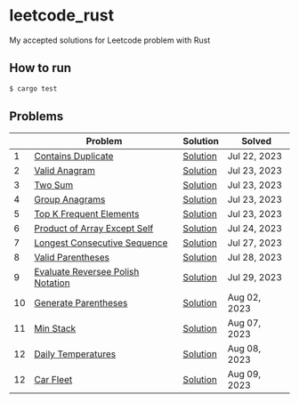 # leetcode_rust

My accepted solutions for Leetcode problem with Rust

## How to run

```bash
$ cargo test
```

## Problems

| | Problem | Solution | Solved |
| ------------- | ------------- | ------------- | ------------- |
| 1 | [Contains Duplicate](https://leetcode.com/problems/contains-duplicate/) | [Solution](https://github.com/Kourin1996/leetcode_rust/blob/main/src/problems/easy/contains_duplicate/solution.rs) | Jul 22, 2023 |
| 2 | [Valid Anagram](https://leetcode.com/problems/valid-anagram/) | [Solution](https://github.com/Kourin1996/leetcode_rust/blob/main/src/problems/easy/valid_anagram/solution.rs) | Jul 23, 2023 |
| 3 | [Two Sum](https://leetcode.com/problems/two-sum/) | [Solution](https://github.com/Kourin1996/leetcode_rust/blob/main/src/problems/easy/two_sum/solution.rs) | Jul 23, 2023 |
| 4 | [Group Anagrams](https://leetcode.com/problems/group-anagrams/) | [Solution](https://github.com/Kourin1996/leetcode_rust/blob/main/src/problems/easy/group_anagrams/solution.rs) | Jul 23, 2023 |
| 5 | [Top K Frequent Elements](https://leetcode.com/problems/top-k-frequent-elements/) | [Solution](https://github.com/Kourin1996/leetcode_rust/blob/main/src/problems/medium/top_k_frequent_elements/solution.rs) | Jul 23, 2023 |
| 6 | [Product of Array Except Self](https://leetcode.com/problems/product-of-array-except-self/) | [Solution](https://github.com/Kourin1996/leetcode_rust/blob/main/src/problems/medium/product_of_array_except_self/solution.rs) | Jul 24, 2023 |
| 7 | [Longest Consecutive Sequence](https://leetcode.com/problems/longest-consecutive-sequence/) | [Solution](https://github.com/Kourin1996/leetcode_rust/blob/main/src/problems/medium/longest_consective_sequence/solution.rs) | Jul 27, 2023 |
| 8 | [Valid Parentheses](https://leetcode.com/problems/valid-parentheses/) | [Solution](https://github.com/Kourin1996/leetcode_rust/blob/main/src/problems/easy/valid_parentheses/solution.rs) | Jul 28, 2023 |
| 9 | [Evaluate Reversee Polish Notation](https://leetcode.com/problems/evaluate-reverse-polish-notation/) | [Solution](https://github.com/Kourin1996/leetcode_rust/blob/main/src/problems/medium/evaluate_reverse_polish_notation/solution.rs) | Jul 29, 2023 |
| 10 | [Generate Parentheses](https://leetcode.com/problems/generate-parentheses/) | [Solution](https://github.com/Kourin1996/leetcode_rust/blob/main/src/problems/medium/generate_paretheses/solution.rs) | Aug 02, 2023 |
| 11 | [Min Stack](https://leetcode.com/problems/min-stack/) | [Solution](https://github.com/Kourin1996/leetcode_rust/blob/main/src/problems/medium/min_stack/solution.rs) | Aug 07, 2023 |
| 12 | [Daily Temperatures](https://leetcode.com/problems/daily-temperatures/) | [Solution](https://github.com/Kourin1996/leetcode_rust/blob/main/src/problems/medium/daily_temperatures/solution.rs) | Aug 08, 2023 |
| 12 | [Car Fleet](https://leetcode.com/problems/car-fleet/) | [Solution](https://github.com/Kourin1996/leetcode_rust/blob/main/src/problems/medium/car_fleet/solution.rs) | Aug 09, 2023 |

